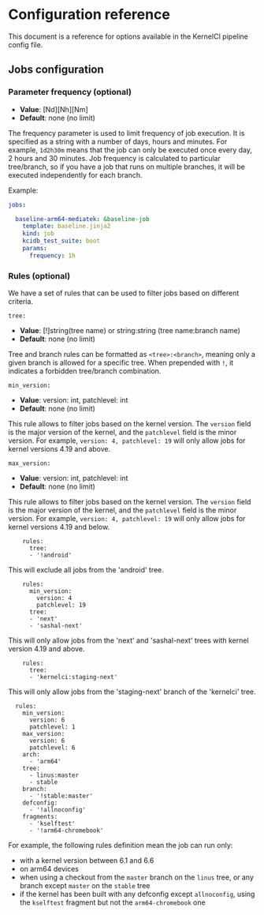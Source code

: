 # Configuration reference

This document is a reference for options available in the KernelCI pipeline
config file.


## Jobs configuration

### Parameter frequency (optional)

- **Value**: [Nd][Nh][Nm]
- **Default**: none (no limit)

The frequency parameter is used to limit frequency of job execution. It is
specified as a string with a number of days, hours and minutes. For example,
`1d2h30m` means that the job can only be executed
once every day, 2 hours and 30 minutes.
Job frequency is calculated to particular tree/branch, so if you have a job
that runs on multiple branches, it will be executed independently for each
branch.

Example:
```yaml
jobs:

  baseline-arm64-mediatek: &baseline-job
    template: baseline.jinja2
    kind: job
    kcidb_test_suite: boot
    params:
      frequency: 1h
```

### Rules (optional)

We have a set of rules that can be used to filter jobs based on different criteria.

`tree:`
- **Value**: [!]string(tree name) or string:string (tree name:branch name)
- **Default**: none (no limit)

Tree and branch rules can be formatted as `<tree>:<branch>`, meaning only a given
branch is allowed for a specific tree. When prepended with `!`, it indicates
a forbidden tree/branch combination.

`min_version:`
- **Value**: version: int, patchlevel: int
- **Default**: none (no limit)

This rule allows to filter jobs based on the kernel version. The `version` field
is the major version of the kernel, and the `patchlevel` field is the minor version.
For example, `version: 4, patchlevel: 19` will only allow jobs for kernel versions
4.19 and above.

`max_version:`
- **Value**: version: int, patchlevel: int
- **Default**: none (no limit)

This rule allows to filter jobs based on the kernel version. The `version` field
is the major version of the kernel, and the `patchlevel` field is the minor version.
For example, `version: 4, patchlevel: 19` will only allow jobs for kernel versions
4.19 and below.


```
    rules:
      tree:
      - '!android'
```
This will exclude all jobs from the 'android' tree.


```
    rules:
      min_version:
        version: 4
        patchlevel: 19
      tree:
      - 'next'
      - 'sashal-next'
```
This will only allow jobs from the 'next' and 'sashal-next' trees with kernel version 4.19 and above.

```
    rules:
      tree:
      - 'kernelci:staging-next'
```
This will only allow jobs from the 'staging-next' branch of the 'kernelci' tree.


```
  rules:
    min_version:
      version: 6
      patchlevel: 1
    max_version:
      version: 6
      patchlevel: 6
    arch:
      - 'arm64'
    tree:
      - linus:master
      - stable
    branch:
      - '!stable:master'
    defconfig:
      - '!allnoconfig'
    fragments:
      - 'kselftest'
      - '!arm64-chromebook'
```

For example, the following rules definition mean the job can run only:
* with a kernel version between 6.1 and 6.6
* on arm64 devices
* when using a checkout from the `master` branch on the `linus` tree,
  or any branch except `master` on the `stable` tree
* if the kernel has been built with any defconfig except `allnoconfig`,
  using the `kselftest` fragment but not the `arm64-chromebook` one

